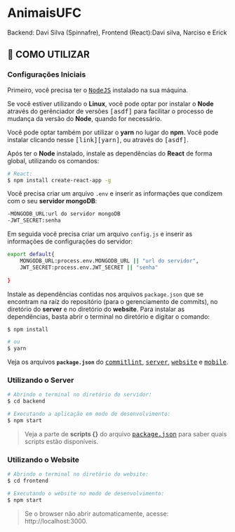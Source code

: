 # AnimaisUFC
Backend: Davi Silva (Spinnafre), Frontend (React):Davi silva, Narciso e Erick

## **:wine_glass: COMO UTILIZAR**

### Configurações Iniciais

Primeiro, você precisa ter o <kbd>[NodeJS](https://nodejs.org/en/download/)</kbd> instalado na sua máquina. 

Se você estiver utilizando o **Linux**, você pode optar por instalar o **Node** através do gerênciador de versões <kbd>[asdf]</kbd> para facilitar o processo de mudança da versão do **Node**, quando for necessário.

Você pode optar também por utilizar o **yarn** no lugar do **npm**. Você pode instalar clicando nesse <kbd>[link][yarn]</kbd>, ou através do <kbd>[asdf]</kbd>.

Após ter o **Node** instalado, instale as dependências do **React** de forma global, utilizando os comandos:

```sh
# React:
$ npm install create-react-app -g

```

Você precisa criar um arquivo `.env` e inserir as informações que condizem com o seu **servidor mongoDB**:
```sh
-MONGODB_URL:url do servidor mongoDB
-JWT_SECRET:senha
```
Em seguida você precisa criar um arquivo `config.js` e inserir as informações de configurações do servidor:
```sh
export default{
    MONGODB_URL:process.env.MONGODB_URL || "url do servidor",
    JWT_SECRET:process.env.JWT_SECRET || "senha"
    
}
```


Instale as dependências contidas nos arquivos `package.json` que se encontram na raíz do repositório (para o gerenciamento de commits), no diretório do **server** e no diretório do **website**. Para instalar as dependências, basta abrir o terminal no diretório e digitar o comando:

```sh
$ npm install

# ou
$ yarn
```

Veja os arquivos **`package.json`** do <kbd>[commitlint](./package.json)</kbd>, <kbd>[server](./sources/server/package.json)</kbd>, <kbd>[website](./sources/website/package.json)</kbd> e <kbd>[mobile](./sources/mobile/package.json)</kbd>.

### Utilizando o Server

```sh
# Abrindo o terminal no diretório do servidor:
$ cd backend

# Executando a aplicação em modo de desenvolvimento:
$ npm start

```

> Veja a parte de **scripts {}** do arquivo <kbd>[package.json](./sources/server/package.json)</kbd> para saber quais scripts estão disponíveis.

### Utilizando o Website

```sh
# Abrindo o terminal no diretório do website:
$ cd frontend

# Executando o website no modo de desenvolvimento:
$ npm start
```

> Se o browser não abrir automaticamente, acesse: http://localhost:3000.
